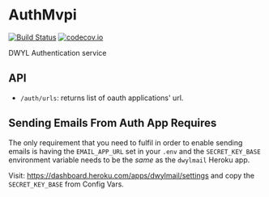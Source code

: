 # AuthMvpi

[![Build Status](https://img.shields.io/travis/dwyl/auth-mvp/master.svg?style=flat-square)](https://travis-ci.org/dwyl/auth-mvp)
[![codecov.io](https://img.shields.io/codecov/c/github/dwyl/auth-mvp/master.svg?style=flat-square)](http://codecov.io/github/dwyl/auth-mvp?branch=master)

DWYL Authentication service

## API

- `/auth/urls`: returns list of oauth applications' url.

## Sending Emails From Auth App Requires

The only requirement that you need to fulfil
in order to enable sending emails
is having the `EMAIL_APP_URL` set in your `.env`
and the `SECRET_KEY_BASE` environment variable needs to be the _same_
as the `dwylmail` Heroku app.

Visit: https://dashboard.heroku.com/apps/dwylmail/settings
and copy the `SECRET_KEY_BASE` from Config Vars.
